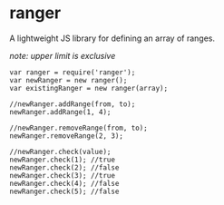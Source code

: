ranger
========

A lightweight JS library for defining an array of ranges.

*note: upper limit is exclusive*

    var ranger = require('ranger');
    var newRanger = new ranger();
    var existingRanger = new ranger(array);
    
    //newRanger.addRange(from, to);
    newRanger.addRange(1, 4);
    
    //newRanger.removeRange(from, to);
    newRanger.removeRange(2, 3);
    
    //newRanger.check(value);
    newRanger.check(1); //true
    newRanger.check(2); //false
    newRanger.check(3); //true
    newRanger.check(4); //false
    newRanger.check(5); //false